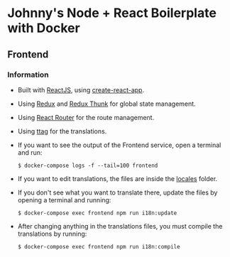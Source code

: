 # Johnny's Node + React Boilerplate with Docker

## Frontend

### Information

- Built with [ReactJS](https://reactjs.org/), using [create-react-app](https://reactjs.org/docs/create-a-new-react-app.html).

- Using [Redux](https://redux.js.org/) and [Redux Thunk](https://github.com/reduxjs/redux-thunk) for global state management.

- Using [React Router](https://reacttraining.com/react-router/) for the route management.

- Using [ttag](https://ttag.js.org/) for the translations.

- If you want to see the output of the Frontend service, open a terminal and run:

  ```
  $ docker-compose logs -f --tail=100 frontend
  ```

- If you want to edit translations, the files are inside the [locales](/frontend/src/config/i18n/locales) folder.

- If you don't see what you want to translate there, update the files by opening a terminal and running:

  ```
  $ docker-compose exec frontend npm run i18n:update
  ```

- After changing anything in the translations files, you must compile the translations by running:

  ```
  $ docker-compose exec frontend npm run i18n:compile
  ```
